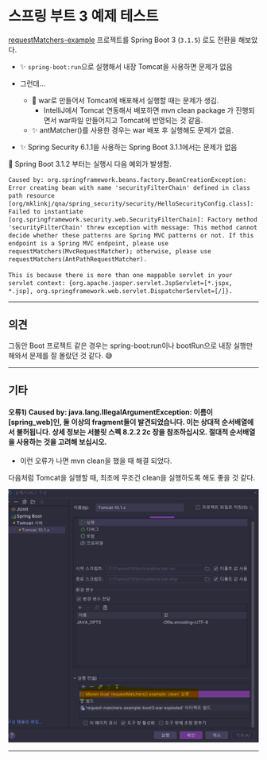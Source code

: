 # 스프링 부트 3 예제 테스트



[requestMatchers-example](../requestMatchers-example) 프로젝트를 Spring Boot 3 (`3.1.5`) 로도 전환을 해보았다.

* ✨ `spring-boot:run`으로 실행해서 내장 Tomcat을 사용하면 문제가 없음
* 그런데...
  * 👺 war로 만들어서 Tomcat에 배포해서 실행할 때는 문제가 생김.
    * IntelliJ에서 Tomcat 연동해서 배포하면 mvn clean package 가 진행되면서 war파일 만들어지고 Tomcat에 반영되는 것 같음.
  * ✨ antMatcher()를 사용한 경우는 war 배포 후 실행해도 문제가 없음.

* ✨ Spring Security 6.1.1을 사용하는 Spring Boot 3.1.1에서는 문제가 없음



👺 Spring Boot 3.1.2 부터는 실행시 다음 예외가 발생함.

```
Caused by: org.springframework.beans.factory.BeanCreationException: Error creating bean with name 'securityFilterChain' defined in class path resource [org/mklinkj/qna/spring_security/security/HelloSecurityConfig.class]: Failed to instantiate [org.springframework.security.web.SecurityFilterChain]: Factory method 'securityFilterChain' threw exception with message: This method cannot decide whether these patterns are Spring MVC patterns or not. If this endpoint is a Spring MVC endpoint, please use requestMatchers(MvcRequestMatcher); otherwise, please use requestMatchers(AntPathRequestMatcher).

This is because there is more than one mappable servlet in your servlet context: {org.apache.jasper.servlet.JspServlet=[*.jspx, *.jsp], org.springframework.web.servlet.DispatcherServlet=[/]}.
```



---

## 의견

그동안 Boot 프로젝트 같은 경우는 spring-boot:run이나 bootRun으로 내장 실행만 해와서 문제를 잘 몰랐던 것 같다. 😅



---

## 기타

#### 오류1) Caused by: java.lang.IllegalArgumentException: 이름이 [spring_web]인, 둘 이상의 fragment들이 발견되었습니다. 이는 상대적 순서배열에서 불허됩니다. 상세 정보는 서블릿 스펙 8.2.2 2c 장을 참조하십시오. 절대적 순서배열을 사용하는 것을 고려해 보십시오.

* 이런 오류가 나면 mvn clean을 했을 때 해결 되었다.

다음처럼 Tomcat을 실행할 때, 최초에 무조건 clean을 실행하도록 해도 좋을 것 같다.

![image-20231117175440522](doc-resources/image-20231117175440522.png)

---

